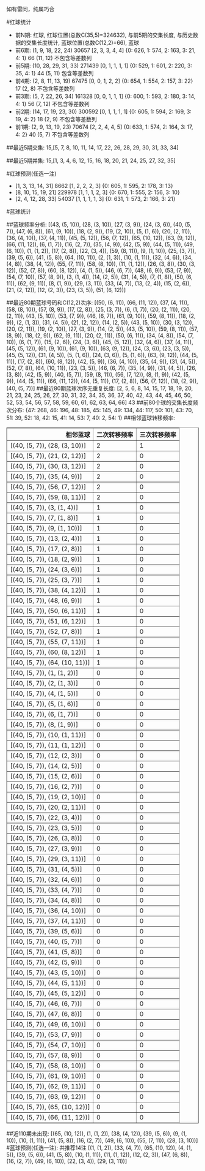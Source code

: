<!-- 
.. title: 大乐透16070期(2016-06-18)数据分析报告
.. slug: dlott-16070-2016-06-18-report
.. date: 2016-06-19 08:00:00 UTC+08:00
.. tags: Lottery
.. link: 
.. description: 
.. type: text
-->

如有雷同，纯属巧合

<!-- TEASER_END-->

#红球统计

- 前N期: 红球, 红球位置(总数C(35,5)=324632), 与前5期的交集长度, 与历史数据的交集长度统计, 蓝球位置(总数C(12,2)=66), 蓝球
- 前6期: (1, 9, 18, 22, 24) 30657 [2, 3, 3, 4, 4] {0: 626, 1: 574, 2: 163, 3: 21, 4: 1} 66 (11, 12) 不包含等差数列
- 前5期: (10, 28, 29, 31, 33) 271439 [0, 1, 1, 1, 1] {0: 529, 1: 601, 2: 220, 3: 35, 4: 1} 44 (5, 11) 包含等差数列
- 前4期: (2, 8, 11, 13, 19) 67475 [0, 0, 1, 2, 2] {0: 654, 1: 554, 2: 157, 3: 22} 17 (2, 8) 不包含等差数列
- 前3期: (5, 7, 22, 26, 34) 161328 [0, 0, 1, 1, 1] {0: 600, 1: 593, 2: 180, 3: 14, 4: 1} 56 (7, 12) 不包含等差数列
- 前2期: (14, 17, 19, 23, 30) 300592 [0, 1, 1, 1, 1] {0: 605, 1: 594, 2: 169, 3: 19, 4: 2} 18 (2, 9) 不包含等差数列
- 前1期: (2, 9, 13, 19, 23) 70674 [2, 2, 4, 4, 5] {0: 633, 1: 574, 2: 164, 3: 17, 4: 2} 40 (5, 7) 不包含等差数列

##最近5期交集:
15,[5, 7, 8, 10, 11, 14, 17, 22, 26, 28, 29, 30, 31, 33, 34]

##最近5期并集:
15,[1, 3, 4, 6, 12, 15, 16, 18, 20, 21, 24, 25, 27, 32, 35]

#红球预测(任选一注)

- [1, 3, 13, 14, 31] 8662 [1, 2, 2, 2, 3] {0: 605, 1: 595, 2: 178, 3: 13}
- [8, 10, 15, 19, 21] 229978 [1, 1, 1, 2, 3] {0: 670, 1: 555, 2: 156, 3: 10}
- [2, 4, 12, 28, 33] 54037 [1, 1, 1, 1, 3] {0: 631, 1: 573, 2: 166, 3: 21}

#蓝球统计

##蓝球频率分析:
[(43, (5, 10)), (28, (3, 10)), (27, (3, 9)), (24, (3, 6)), (40, (5, 7)), (47, (6, 8)), (61, (9, 10)), (18, (2, 9)), (19, (2, 10)), (5, (1, 6)), (20, (2, 11)), (36, (4, 10)), (37, (4, 11)), (45, (5, 12)), (56, (7, 12)), (65, (10, 12)), (63, (9, 12)), (66, (11, 12)), (6, (1, 7)), (16, (2, 7)), (35, (4, 9)), (42, (5, 9)), (44, (5, 11)), (49, (6, 10)), (1, (1, 2)), (17, (2, 8)), (22, (3, 4)), (59, (8, 11)), (9, (1, 10)), (25, (3, 7)), (39, (5, 6)), (41, (5, 8)), (64, (10, 11)), (2, (1, 3)), (10, (1, 11)), (32, (4, 6)), (34, (4, 8)), (38, (4, 12)), (55, (7, 11)), (58, (8, 10)), (11, (1, 12)), (26, (3, 8)), (30, (3, 12)), (52, (7, 8)), (60, (8, 12)), (4, (1, 5)), (46, (6, 7)), (48, (6, 9)), (53, (7, 9)), (54, (7, 10)), (57, (8, 9)), (3, (1, 4)), (14, (2, 5)), (31, (4, 5)), (7, (1, 8)), (50, (6, 11)), (62, (9, 11)), (8, (1, 9)), (29, (3, 11)), (33, (4, 7)), (13, (2, 4)), (15, (2, 6)), (21, (2, 12)), (12, (2, 3)), (23, (3, 5)), (51, (6, 12))]

##最近80期蓝球号码和C(12,2)次序:
 [(50, (6, 11)), (66, (11, 12)), (37, (4, 11)), (58, (8, 10)), (57, (8, 9)), (17, (2, 8)), (25, (3, 7)), (6, (1, 7)), (20, (2, 11)), (20, (2, 11)), (43, (5, 10)), (53, (7, 9)), (46, (6, 7)), (61, (9, 10)), (59, (8, 11)), (18, (2, 9)), (2, (1, 3)), (31, (4, 5)), (21, (2, 12)), (14, (2, 5)), (43, (5, 10)), (30, (3, 12)), (20, (2, 11)), (19, (2, 10)), (27, (3, 9)), (14, (2, 5)), (43, (5, 10)), (59, (8, 11)), (57, (8, 9)), (18, (2, 9)), (62, (9, 11)), (20, (2, 11)), (50, (6, 11)), (34, (4, 8)), (54, (7, 10)), (6, (1, 7)), (15, (2, 6)), (24, (3, 6)), (45, (5, 12)), (32, (4, 6)), (37, (4, 11)), (45, (5, 12)), (61, (9, 10)), (61, (9, 10)), (63, (9, 12)), (24, (3, 6)), (23, (3, 5)), (45, (5, 12)), (31, (4, 5)), (5, (1, 6)), (24, (3, 6)), (5, (1, 6)), (63, (9, 12)), (44, (5, 11)), (17, (2, 8)), (60, (8, 12)), (42, (5, 9)), (36, (4, 10)), (35, (4, 9)), (31, (4, 5)), (52, (7, 8)), (64, (10, 11)), (23, (3, 5)), (46, (6, 7)), (35, (4, 9)), (31, (4, 5)), (26, (3, 8)), (42, (5, 9)), (40, (5, 7)), (59, (8, 11)), (56, (7, 12)), (8, (1, 9)), (42, (5, 9)), (44, (5, 11)), (66, (11, 12)), (44, (5, 11)), (17, (2, 8)), (56, (7, 12)), (18, (2, 9)), (40, (5, 7))]
##最近80期蓝球次序无重复长度:
 [2, 5, 6, 8, 14, 15, 17, 18, 19, 20, 21, 23, 24, 25, 26, 27, 30, 31, 32, 34, 35, 36, 37, 40, 42, 43, 44, 45, 46, 50, 52, 53, 54, 56, 57, 58, 59, 60, 61, 62, 63, 64, 66] 43
##前80个球的交集长度频次分布:
{47: 268, 46: 196, 48: 185, 45: 145, 49: 134, 44: 117, 50: 101, 43: 70, 51: 39, 52: 18, 42: 15, 41: 14, 53: 7, 40: 2, 54: 1}
##相邻蓝球转移频率:
 <table border="1" class="table table-striped dataframe">
  <thead>
    <tr style="text-align: right;">
      <th>相邻蓝球</th>
      <th>二次转移频率</th>
      <th>三次转移频率</th>
    </tr>
  </thead>
  <tbody>
    <tr>
      <td>[(40, (5, 7)), (28, (3, 10))]</td>
      <td>2</td>
      <td>1</td>
    </tr>
    <tr>
      <td>[(40, (5, 7)), (21, (2, 12))]</td>
      <td>2</td>
      <td>0</td>
    </tr>
    <tr>
      <td>[(40, (5, 7)), (30, (3, 12))]</td>
      <td>2</td>
      <td>0</td>
    </tr>
    <tr>
      <td>[(40, (5, 7)), (35, (4, 9))]</td>
      <td>2</td>
      <td>0</td>
    </tr>
    <tr>
      <td>[(40, (5, 7)), (56, (7, 12))]</td>
      <td>2</td>
      <td>0</td>
    </tr>
    <tr>
      <td>[(40, (5, 7)), (59, (8, 11))]</td>
      <td>2</td>
      <td>0</td>
    </tr>
    <tr>
      <td>[(40, (5, 7)), (3, (1, 4))]</td>
      <td>1</td>
      <td>0</td>
    </tr>
    <tr>
      <td>[(40, (5, 7)), (7, (1, 8))]</td>
      <td>1</td>
      <td>0</td>
    </tr>
    <tr>
      <td>[(40, (5, 7)), (9, (1, 10))]</td>
      <td>1</td>
      <td>0</td>
    </tr>
    <tr>
      <td>[(40, (5, 7)), (13, (2, 4))]</td>
      <td>1</td>
      <td>0</td>
    </tr>
    <tr>
      <td>[(40, (5, 7)), (17, (2, 8))]</td>
      <td>1</td>
      <td>0</td>
    </tr>
    <tr>
      <td>[(40, (5, 7)), (18, (2, 9))]</td>
      <td>1</td>
      <td>0</td>
    </tr>
    <tr>
      <td>[(40, (5, 7)), (24, (3, 6))]</td>
      <td>1</td>
      <td>0</td>
    </tr>
    <tr>
      <td>[(40, (5, 7)), (25, (3, 7))]</td>
      <td>1</td>
      <td>0</td>
    </tr>
    <tr>
      <td>[(40, (5, 7)), (38, (4, 12))]</td>
      <td>1</td>
      <td>0</td>
    </tr>
    <tr>
      <td>[(40, (5, 7)), (48, (6, 9))]</td>
      <td>1</td>
      <td>0</td>
    </tr>
    <tr>
      <td>[(40, (5, 7)), (50, (6, 11))]</td>
      <td>1</td>
      <td>0</td>
    </tr>
    <tr>
      <td>[(40, (5, 7)), (51, (6, 12))]</td>
      <td>1</td>
      <td>0</td>
    </tr>
    <tr>
      <td>[(40, (5, 7)), (52, (7, 8))]</td>
      <td>1</td>
      <td>0</td>
    </tr>
    <tr>
      <td>[(40, (5, 7)), (55, (7, 11))]</td>
      <td>1</td>
      <td>0</td>
    </tr>
    <tr>
      <td>[(40, (5, 7)), (60, (8, 12))]</td>
      <td>1</td>
      <td>0</td>
    </tr>
    <tr>
      <td>[(40, (5, 7)), (64, (10, 11))]</td>
      <td>1</td>
      <td>0</td>
    </tr>
    <tr>
      <td>[(40, (5, 7)), (1, (1, 2))]</td>
      <td>0</td>
      <td>0</td>
    </tr>
    <tr>
      <td>[(40, (5, 7)), (2, (1, 3))]</td>
      <td>0</td>
      <td>0</td>
    </tr>
    <tr>
      <td>[(40, (5, 7)), (4, (1, 5))]</td>
      <td>0</td>
      <td>0</td>
    </tr>
    <tr>
      <td>[(40, (5, 7)), (5, (1, 6))]</td>
      <td>0</td>
      <td>0</td>
    </tr>
    <tr>
      <td>[(40, (5, 7)), (6, (1, 7))]</td>
      <td>0</td>
      <td>0</td>
    </tr>
    <tr>
      <td>[(40, (5, 7)), (8, (1, 9))]</td>
      <td>0</td>
      <td>0</td>
    </tr>
    <tr>
      <td>[(40, (5, 7)), (10, (1, 11))]</td>
      <td>0</td>
      <td>0</td>
    </tr>
    <tr>
      <td>[(40, (5, 7)), (11, (1, 12))]</td>
      <td>0</td>
      <td>0</td>
    </tr>
    <tr>
      <td>[(40, (5, 7)), (12, (2, 3))]</td>
      <td>0</td>
      <td>0</td>
    </tr>
    <tr>
      <td>[(40, (5, 7)), (14, (2, 5))]</td>
      <td>0</td>
      <td>0</td>
    </tr>
    <tr>
      <td>[(40, (5, 7)), (15, (2, 6))]</td>
      <td>0</td>
      <td>0</td>
    </tr>
    <tr>
      <td>[(40, (5, 7)), (16, (2, 7))]</td>
      <td>0</td>
      <td>0</td>
    </tr>
    <tr>
      <td>[(40, (5, 7)), (19, (2, 10))]</td>
      <td>0</td>
      <td>0</td>
    </tr>
    <tr>
      <td>[(40, (5, 7)), (20, (2, 11))]</td>
      <td>0</td>
      <td>0</td>
    </tr>
    <tr>
      <td>[(40, (5, 7)), (22, (3, 4))]</td>
      <td>0</td>
      <td>0</td>
    </tr>
    <tr>
      <td>[(40, (5, 7)), (23, (3, 5))]</td>
      <td>0</td>
      <td>0</td>
    </tr>
    <tr>
      <td>[(40, (5, 7)), (26, (3, 8))]</td>
      <td>0</td>
      <td>0</td>
    </tr>
    <tr>
      <td>[(40, (5, 7)), (27, (3, 9))]</td>
      <td>0</td>
      <td>0</td>
    </tr>
    <tr>
      <td>[(40, (5, 7)), (29, (3, 11))]</td>
      <td>0</td>
      <td>0</td>
    </tr>
    <tr>
      <td>[(40, (5, 7)), (31, (4, 5))]</td>
      <td>0</td>
      <td>0</td>
    </tr>
    <tr>
      <td>[(40, (5, 7)), (32, (4, 6))]</td>
      <td>0</td>
      <td>0</td>
    </tr>
    <tr>
      <td>[(40, (5, 7)), (33, (4, 7))]</td>
      <td>0</td>
      <td>0</td>
    </tr>
    <tr>
      <td>[(40, (5, 7)), (34, (4, 8))]</td>
      <td>0</td>
      <td>0</td>
    </tr>
    <tr>
      <td>[(40, (5, 7)), (36, (4, 10))]</td>
      <td>0</td>
      <td>0</td>
    </tr>
    <tr>
      <td>[(40, (5, 7)), (37, (4, 11))]</td>
      <td>0</td>
      <td>0</td>
    </tr>
    <tr>
      <td>[(40, (5, 7)), (39, (5, 6))]</td>
      <td>0</td>
      <td>0</td>
    </tr>
    <tr>
      <td>[(40, (5, 7)), (40, (5, 7))]</td>
      <td>0</td>
      <td>0</td>
    </tr>
    <tr>
      <td>[(40, (5, 7)), (41, (5, 8))]</td>
      <td>0</td>
      <td>0</td>
    </tr>
    <tr>
      <td>[(40, (5, 7)), (42, (5, 9))]</td>
      <td>0</td>
      <td>0</td>
    </tr>
    <tr>
      <td>[(40, (5, 7)), (43, (5, 10))]</td>
      <td>0</td>
      <td>0</td>
    </tr>
    <tr>
      <td>[(40, (5, 7)), (44, (5, 11))]</td>
      <td>0</td>
      <td>0</td>
    </tr>
    <tr>
      <td>[(40, (5, 7)), (45, (5, 12))]</td>
      <td>0</td>
      <td>0</td>
    </tr>
    <tr>
      <td>[(40, (5, 7)), (46, (6, 7))]</td>
      <td>0</td>
      <td>0</td>
    </tr>
    <tr>
      <td>[(40, (5, 7)), (47, (6, 8))]</td>
      <td>0</td>
      <td>0</td>
    </tr>
    <tr>
      <td>[(40, (5, 7)), (49, (6, 10))]</td>
      <td>0</td>
      <td>0</td>
    </tr>
    <tr>
      <td>[(40, (5, 7)), (53, (7, 9))]</td>
      <td>0</td>
      <td>0</td>
    </tr>
    <tr>
      <td>[(40, (5, 7)), (54, (7, 10))]</td>
      <td>0</td>
      <td>0</td>
    </tr>
    <tr>
      <td>[(40, (5, 7)), (57, (8, 9))]</td>
      <td>0</td>
      <td>0</td>
    </tr>
    <tr>
      <td>[(40, (5, 7)), (58, (8, 10))]</td>
      <td>0</td>
      <td>0</td>
    </tr>
    <tr>
      <td>[(40, (5, 7)), (61, (9, 10))]</td>
      <td>0</td>
      <td>0</td>
    </tr>
    <tr>
      <td>[(40, (5, 7)), (62, (9, 11))]</td>
      <td>0</td>
      <td>0</td>
    </tr>
    <tr>
      <td>[(40, (5, 7)), (63, (9, 12))]</td>
      <td>0</td>
      <td>0</td>
    </tr>
    <tr>
      <td>[(40, (5, 7)), (65, (10, 12))]</td>
      <td>0</td>
      <td>0</td>
    </tr>
    <tr>
      <td>[(40, (5, 7)), (66, (11, 12))]</td>
      <td>0</td>
      <td>0</td>
    </tr>
  </tbody>
</table>
##近110期未出现:
 [(65, (10, 12)), (1, (1, 2)), (38, (4, 12)), (39, (5, 6)), (9, (1, 10)), (10, (1, 11)), (41, (5, 8)), (16, (2, 7)), (49, (6, 10)), (55, (7, 11)), (28, (3, 10))]
#蓝球预测(任选一注):
共推荐14注
 [(1, (1, 2)), (33, (4, 7)), (65, (10, 12)), (4, (1, 5)), (39, (5, 6)), (41, (5, 8)), (10, (1, 11)), (11, (1, 12)), (12, (2, 3)), (47, (6, 8)), (16, (2, 7)), (49, (6, 10)), (22, (3, 4)), (29, (3, 11))]

